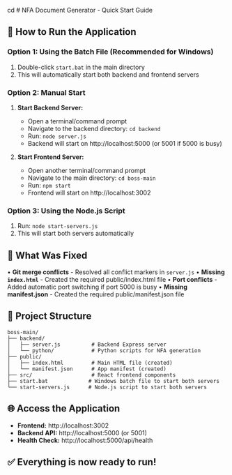cd # NFA Document Generator - Quick Start Guide

## 🚀 How to Run the Application

### Option 1: Using the Batch File (Recommended for Windows)
1. Double-click `start.bat` in the main directory
2. This will automatically start both backend and frontend servers

### Option 2: Manual Start
1. **Start Backend Server:**
   - Open a terminal/command prompt
   - Navigate to the backend directory: `cd backend`
   - Run: `node server.js`
   - Backend will start on http://localhost:5000 (or 5001 if 5000 is busy)

2. **Start Frontend Server:**
   - Open another terminal/command prompt
   - Navigate to the main directory: `cd boss-main`
   - Run: `npm start`
   - Frontend will start on http://localhost:3002

### Option 3: Using the Node.js Script
1. Run: `node start-servers.js`
2. This will start both servers automatically

## 🔧 What Was Fixed

• **Git merge conflicts** - Resolved all conflict markers in `server.js`
• **Missing `index.html`** - Created the required public/index.html file
• **Port conflicts** - Added automatic port switching if port 5000 is busy
• **Missing manifest.json** - Created the required public/manifest.json file

## 📁 Project Structure

```
boss-main/
├── backend/
│   ├── server.js          # Backend Express server
│   └── python/            # Python scripts for NFA generation
├── public/
│   ├── index.html         # Main HTML file (created)
│   └── manifest.json      # App manifest (created)
├── src/                   # React frontend components
├── start.bat             # Windows batch file to start both servers
└── start-servers.js      # Node.js script to start both servers
```

## 🌐 Access the Application

- **Frontend:** http://localhost:3002
- **Backend API:** http://localhost:5000 (or 5001)
- **Health Check:** http://localhost:5000/api/health

## ✅ Everything is now ready to run!
